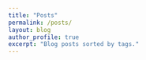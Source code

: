 ```yaml
---
title: "Posts"
permalink: /posts/
layout: blog
author_profile: true
excerpt: "Blog posts sorted by tags."
---
```

